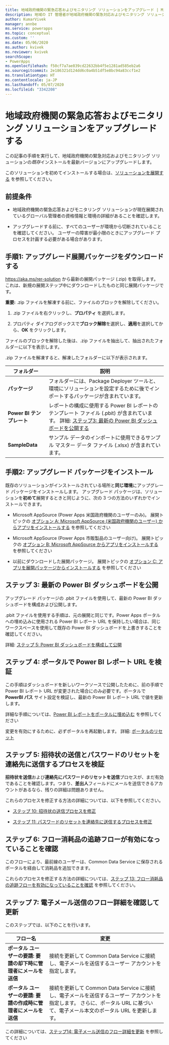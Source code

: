```yaml
---
title: 地域政府機関の緊急応答およびモニタリング ソリューションをアップグレード | Microsoft Docs
description: 地域の IT 管理者が地域政府機関の緊急対応およびモニタリング ソリューションを組織にアップグレードするための詳細な手順を示します。
author: KumarVivek
manager: annbe
ms.service: powerapps
ms.topic: conceptual
ms.custom: ''
ms.date: 05/06/2020
ms.author: kvivek
ms.reviewer: kvivek
searchScope:
- PowerApps
ms.openlocfilehash: f50cf7a7ae839cd22632bb4f5e1281ad585eb2a6
ms.sourcegitcommit: 2e186321d124dd6c0a4b51df5e8bc94a83ccf1e2
ms.translationtype: HT
ms.contentlocale: ja-JP
ms.lasthandoff: 05/07/2020
ms.locfileid: "3342208"
---
```

# <a name="upgrade-the-regional-governmentemergency-response-and-monitoring-solution"></a>地域政府機関の緊急応答およびモニタリング ソリューションをアップグレードする

この記事の手順を実行して、地域政府機関の緊急対応およびモニタリング ソリューションの*既存*インストールを最新バージョンにアップグレードします。

このソリューションを初めてインストールする場合は、[ソリューションを展開する](deploy.md) を参照してください。

## <a name="prerequisites"></a>前提条件

- 地域政府機関の緊急応答およびモニタリング ソリューションが現在展開されているグローバル管理者の資格情報と環境の詳細があることを確認します。

-   アップグレードする前に、すべてのユーザーが環境から切断されていることを確認してください。 ユーザーの障害が最小限のときにアップグレード プロセスを計画する必要がある場合があります。   

## <a name="step-1-download-the-upgrade-deployment-package"></a>手順1: アップグレード展開パッケージをダウンロードする

<https://aka.ms/rer-solution> から最新の展開パッケージ (.zip) を取得します。 これは、新規の展開ステップ中にダウンロードしたものと同じ展開パッケージです。

**重要:** .zip ファイルを解凍する前に、ファイルのブロックを解除してください。

1.  .zip ファイルを右クリックし、**プロパティ** を選択します。

2.  プロパティ ダイアログボックスで**ブロック解除**を選択し、**適用**を選択してから、**OK** をクリックします。

ファイルのブロックを解除した後は、.zip ファイルを抽出して、抽出されたフォルダーに以下を表示します。

.zip ファイルを解凍すると、解凍したフォルダーに以下が表示されます。

|**フォルダー**  |**説明**  |
|---------|---------|
|**パッケージ**     |  フォルダーには、Package Deployer ツールと、環境にソリューションを設定するために後でインポートするパッケージが含まれています。       |
|**Power BI テンプレート**     | レポートの構成に使用する Power BI レポートのテンプレート ファイル (.pbit) が含まれています。 詳細: [ステップ3: 最新の Power BI ダッシュボードを公開する](#step-3-publish-the-latest-power-bi-dashboard)         |
|**SampleData**     |   サンプル データのインポートに使用できるサンプル マスター データ ファイル (.xlsx) が含まれています。       |

## <a name="step-2-install-the-upgrade-package"></a>手順2: アップグレード パッケージをインストール

既存のソリューションがインストールされている場所と**同じ環境**にアップグレード パッケージをインストールします。 アップグレード パッケージは、ソリューションを**初めて**展開するときと同じように、次の 3 つの方法のいずれかでインストールできます。

- Microsoft AppSource (Power Apps 米国政府機関のユーザーのみ)。 展開トピックの [オプション A: Microsoft AppSource (米国政府機関のユーザー) からアプリをインストールする](deploy.md#option-a-install-the-app-from-microsoft-appsource-us-govt-customers) を参照してください

- Microsoft AppSource (Power Apps 市販製品のユーザー向け)。 展開トピックの [オプション B: Microsoft AppSource からアプリをインストールする](deploy.md#option-b-install-the-app-from-microsoft-appsource) を参照してください

- 以前にダウンロードした展開パッケージ。 展開トピックの [オプション C: アプリを展開パッケージからインストールする](deploy.md#option-c-install-the-app-from-the-deployment-package) を参照してください

## <a name="step-3-publish-the-latest-power-bi-dashboard"></a>ステップ 3: 最新の Power BI ダッシュボードを公開

アップグレード パッケージの .pbit ファイルを使用して、最新の Power BI ダッシュボードを構成および公開します。 

.pbit ファイルを使用する手順は、元の展開と同じです。Power Apps ポータルへの埋め込みに使用される Power BI レポート URL を保持したい場合は、同じワークスペースを使用して既存の Power BI ダッシュボードを上書きすることを確認してください。 

詳細: [ステップ 5: Power BI ダッシュボードを構成して公開](https://docs.microsoft.com/powerapps/sample-apps/regional-emergency-response/deploy#step-5-configure-and-publish-power-bi-dashboard)

## <a name="step-4-verify-the-power-bi-report-url-in-your-portal"></a>ステップ 4: ポータルで Power BI レポート URL を検証

この手順はダッシュボードを新しいワークソースで公開したために、前の手順で Power BI レポート URL が変更された場合にのみ必要です。ポータルで **PowerBI パス** サイト設定を検証し、最新の Power BI レポート URL で値を更新します。

詳細な手順については、[Power BI レポートをポータルに埋め込む](https://docs.microsoft.com/powerapps/sample-apps/regional-emergency-response/deploy#the-process-1) を参照してください

変更を有効にするために、必ずポータルを再起動します。 詳細: [ポータルのリセット](https://docs.microsoft.com/powerapps/sample-apps/regional-emergency-response/deploy#restart-the-portal)

## <a name="step-5-verify-the-send-invitation-and-send-password-reset-to-contact-processes"></a>ステップ 5: 招待状の送信とパスワードのリセットを連絡先に送信するプロセスを検証

**招待状を送信**および**連絡先にパスワードのリセットを送信**プロセスが、まだ有効であることを確認します。つまり、**差出人**フィールドにメールを送信できるアカウントがあるなら、残りの詳細は問題ありません。

これらのプロセスを修正する方法の詳細については、以下を参照してください。

-   [ステップ 10: 招待状の送信プロセスを修正](https://docs.microsoft.com/powerapps/sample-apps/regional-emergency-response/deploy#step-10-fix-the-send-invitation-process)

-   [ステップ 11: パスワードのリセットを連絡先に送信するプロセスを修正](https://docs.microsoft.com/powerapps/sample-apps/regional-emergency-response/deploy#step-11-fix-the-send-password-reset-to-contact-process)

## <a name="step-6-verify-the-flow-supply-tracking-flow-is-enabled"></a>ステップ 6: フロー消耗品の追跡フローが有効になっていることを確認

このフローにより、最前線のユーザーは、Common Data Service に保存されるポータルを経由して消耗品を追加できます。

これらのプロセスを修正する方法の詳細については、[ステップ 13: フロー消耗品の追跡フローを有効になっていることを確認](https://docs.microsoft.com/powerapps/sample-apps/regional-emergency-response/deploy#step-13-verify-the-flow-supply-tracking-flow-is-enabled) を参照してください。

## <a name="step-7-verify-and-update-the-details-of-flows-for-sending-emails"></a>ステップ 7: 電子メール送信のフロー詳細を確認して更新

このステップでは、以下のことを行います。

|フロー名|変更|
|--|--|
|**ポータル ユーザーの要請: 要請の却下時に管理者にメールを送信**|接続を更新して Common Data Service に接続し、電子メールを送信するユーザー アカウントを指定します。|
|**ポータル ユーザーの要請: 要請の作成時に管理者にメールを送信**|接続を更新して Common Data Service に接続し、電子メールを送信するユーザー アカウントを指定します。 さらに、ポータル URL に基づいて、電子メール本文のポータル URL を更新します。| 

この詳細については、[ステップ14: 電子メール送信のフロー詳細を更新](deploy.md#step-14-update-the-details-of-flows-for-sending-emails) を参照してください

